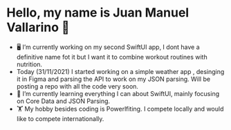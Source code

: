 # Hello, my name is Juan Manuel Vallarino 👋

- 🖥 I’m currently working on my second SwiftUI app, I dont have a definitive name fot it but I want it to combine workout routines with nutrition. 
- Today (31/11/2021) I started working on a simple weather app , desinging it in Figma and parsing the API to work on my JSON parsing. Will be posting a repo with all the code very soon. 
- 🔭 I’m currently learning everything I can about SwiftUI, mainly focusing on Core Data and JSON Parsing.
- 🏋️ My hobby besides coding is Powerlfiting. I compete locally and would like to compete internationally.
